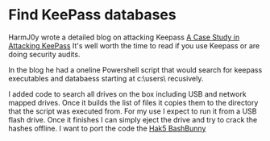 # Find KeePass databases
HarmJ0y wrote a detailed blog on attacking Keepass [A Case Study in Attacking KeePass](http://www.harmj0y.net/blog/redteaming/a-case-study-in-attacking-keepass/)
It's well worth the time to read if you use Keepass or are doing security audits.

In the blog he had a oneline Powershell script that would search for keepass executables and databaess starting at c:\users\ recusively.   

I added code to search all drives on the box including USB and network mapped drives.
Once it builds the list of files it copies them to the directory that the script was executed from.
For my use I expect to run it from a USB flash drive. 
Once it finishes I can simply eject the drive and try to crack the hashes offline.
I want to port the code the [Hak5 BashBunny](https://hakshop.com/products/bash-bunny)
